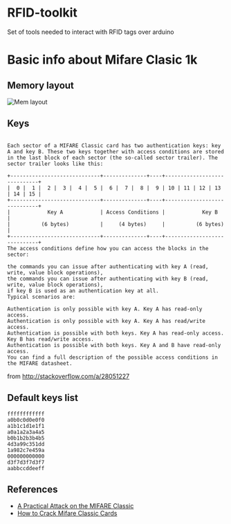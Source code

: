# RFID-toolkit

Set of tools needed to interact with RFID tags over arduino

# Basic info about Mifare Clasic 1k

## Memory layout

![Mem layout](https://firefart.at/img/mifare/mifare_memory_layout_thumb.png)

## Keys
```

Each sector of a MIFARE Classic card has two authentication keys: key A and key B. These two keys together with access conditions are stored in the last block of each sector (the so-called sector trailer). The sector trailer looks like this:

+-----------------------------+--------------+----+-----------------------------+
|  0 |  1 |  2 |  3 |  4 |  5 |  6 |  7 |  8 |  9 | 10 | 11 | 12 | 13 | 14 | 15 |
+-----------------------------+--------------+----+-----------------------------+
|            Key A            | Access Conditions |            Key B            |
|          (6 bytes)          |     (4 bytes)     |          (6 bytes)          |
+-----------------------------+--------------+----+-----------------------------+
The access conditions define how you can access the blocks in the sector:

the commands you can issue after authenticating with key A (read, write, value block operations),
the commands you can issue after authenticating with key B (read, write, value block operations),
if key B is used as an authentication key at all.
Typical scenarios are:

Authentication is only possible with key A. Key A has read-only access.
Authentication is only possible with key A. Key A has read/write access.
Authentication is possible with both keys. Key A has read-only access. Key B has read/write access.
Authentication is possible with both keys. Key A and B have read-only access.
You can find a full description of the possible access conditions in the MIFARE datasheet.

```
from http://stackoverflow.com/a/28051227


## Default keys list

```
ffffffffffff
a0b0c0d0e0f0
a1b1c1d1e1f1
a0a1a2a3a4a5 
b0b1b2b3b4b5
4d3a99c351dd 
1a982c7e459a
000000000000 
d3f7d3f7d3f7
aabbccddeeff
```


## References

* [A Practical Attack on the MIFARE Classic](http://arxiv.org/pdf/0803.2285.pdf)
* [How to Crack Mifare Classic Cards](https://firefart.at/post/how-to-crack-mifare-classic-cards/)
